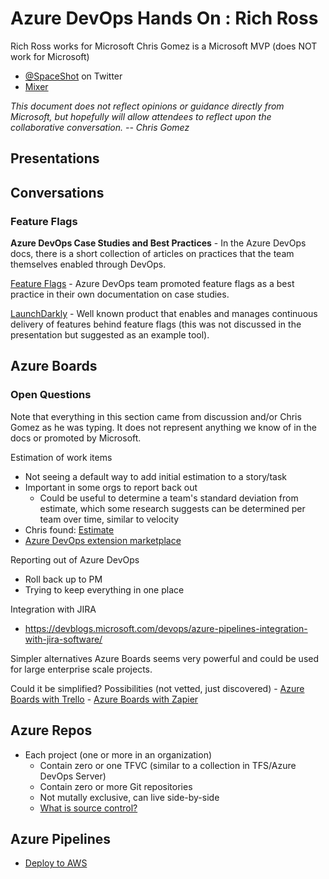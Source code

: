 # Azure DevOps Hands On : Rich Ross
Rich Ross works for Microsoft
Chris Gomez is a Microsoft MVP (does NOT work for Microsoft)
- [@SpaceShot](https://twitter.com/SpaceShot) on Twitter
- [Mixer](https://mixer.com/SpaceShot)

*This document does not reflect opinions or guidance directly from Microsoft, but hopefully will allow attendees to reflect upon the collaborative conversation. -- Chris Gomez*

## Presentations

## Conversations

### Feature Flags

**Azure DevOps Case Studies and Best Practices** - In the Azure DevOps docs, there is a short collection of articles on practices that the team themselves enabled through DevOps.

[Feature Flags](https://docs.microsoft.com/en-us/azure/devops/migrate/phase-features-with-feature-flags?view=azure-devops) - Azure DevOps team promoted feature flags as a best practice in their own documentation on case studies.

[LaunchDarkly](https://launchdarkly.com/) - Well known product that enables and manages continuous delivery of features behind feature flags (this was not discussed in the presentation but suggested as an example tool).

## Azure Boards

### Open Questions
Note that everything in this section came from discussion and/or Chris Gomez as he was typing.  It does not represent anything we know of in the docs or promoted by Microsoft.

Estimation of work items
- Not seeing a default way to add initial estimation to a story/task
- Important in some orgs to report back out
    - Could be useful to determine a team's standard deviation from estimate, which some research suggests can be determined per team over time, similar to velocity
- Chris found: [Estimate](https://marketplace.visualstudio.com/items?itemName=ms-devlabs.estimate)
- [Azure DevOps extension marketplace](https://marketplace.visualstudio.com/azuredevops)

Reporting out of Azure DevOps
- Roll back up to PM
- Trying to keep everything in one place

Integration with JIRA
- https://devblogs.microsoft.com/devops/azure-pipelines-integration-with-jira-software/

Simpler alternatives
Azure Boards seems very powerful and could be used for large enterprise scale projects.  

Could it be simplified? Possibilities (not vetted, just discovered)
    - [Azure Boards with Trello](https://marketplace.visualstudio.com/items?itemName=ms-vsts.services-trello)
    - [Azure Boards with Zapier](https://marketplace.visualstudio.com/items?itemName=ms-vsts.services-zapier)

## Azure Repos
- Each project (one or more in an organization)
    - Contain zero or one TFVC (similar to a collection in TFS/Azure DevOps Server)
    - Contain zero or more Git repositories
    - Not mutally exclusive, can live side-by-side
    - [What is source control?](https://docs.microsoft.com/en-us/azure/devops/user-guide/source-control?view=azure-devops)

## Azure Pipelines
- [Deploy to AWS](https://azure.microsoft.com/en-us/blog/azure-pipelines-is-the-ci-cd-solution-for-any-language-any-platform-any-cloud/)
